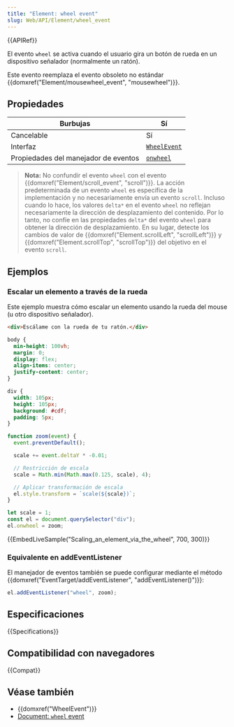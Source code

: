 ```yaml
---
title: "Element: wheel event"
slug: Web/API/Element/wheel_event
---
```


{{APIRef}}

El evento `wheel` se activa cuando el usuario gira un botón de rueda en un dispositivo señalador (normalmente un ratón).

Este evento reemplaza el evento obsoleto no estándar {{domxref("Element/mousewheel_event", "mousewheel")}}.

## Propiedades

| Burbujas                             | Sí                                                            |
| ------------------------------------ | ------------------------------------------------------------- |
| Cancelable                           | Sí                                                            |
| Interfaz                             | [`WheelEvent`](/es/docs/Web/API/WheelEvent)                   |
| Propiedades del manejador de eventos | [`onwheel`](/es/docs/conflicting/Web/API/Element/wheel_event) |

> **Nota:** No confundir el evento `wheel` con el evento {{domxref("Element/scroll_event", "scroll")}}. La acción predeterminada de un evento `wheel` es específica de la implementación y no necesariamente envía un evento `scroll`. Incluso cuando lo hace, los valores `delta*` en el evento `wheel` no reflejan necesariamente la dirección de desplazamiento del contenido. Por lo tanto, no confíe en las propiedades `delta*` del evento `wheel` para obtener la dirección de desplazamiento. En su lugar, detecte los cambios de valor de {{domxref("Element.scrollLeft", "scrollLeft")}} y {{domxref("Element.scrollTop", "scrollTop")}} del objetivo en el evento `scroll`.

## Ejemplos

### Escalar un elemento a través de la rueda

Este ejemplo muestra cómo escalar un elemento usando la rueda del mouse (u otro dispositivo señalador).

```html
<div>Escálame con la rueda de tu ratón.</div>
```

```css
body {
  min-height: 100vh;
  margin: 0;
  display: flex;
  align-items: center;
  justify-content: center;
}

div {
  width: 105px;
  height: 105px;
  background: #cdf;
  padding: 5px;
}
```

```js
function zoom(event) {
  event.preventDefault();

  scale += event.deltaY * -0.01;

  // Restricción de escala
  scale = Math.min(Math.max(0.125, scale), 4);

  // Aplicar transformación de escala
  el.style.transform = `scale(${scale})`;
}

let scale = 1;
const el = document.querySelector("div");
el.onwheel = zoom;
```

{{EmbedLiveSample("Scaling_an_element_via_the_wheel", 700, 300)}}

### Equivalente en addEventListener

El manejador de eventos también se puede configurar mediante el método {{domxref("EventTarget/addEventListener", "addEventListener()")}}:

```js
el.addEventListener("wheel", zoom);
```

## Especificaciones

{{Specifications}}

## Compatibilidad con navegadores

{{Compat}}

## Véase también

- {{domxref("WheelEvent")}}
- [Document: `wheel` event](/es/docs/Web/API/Document/wheel_event)
